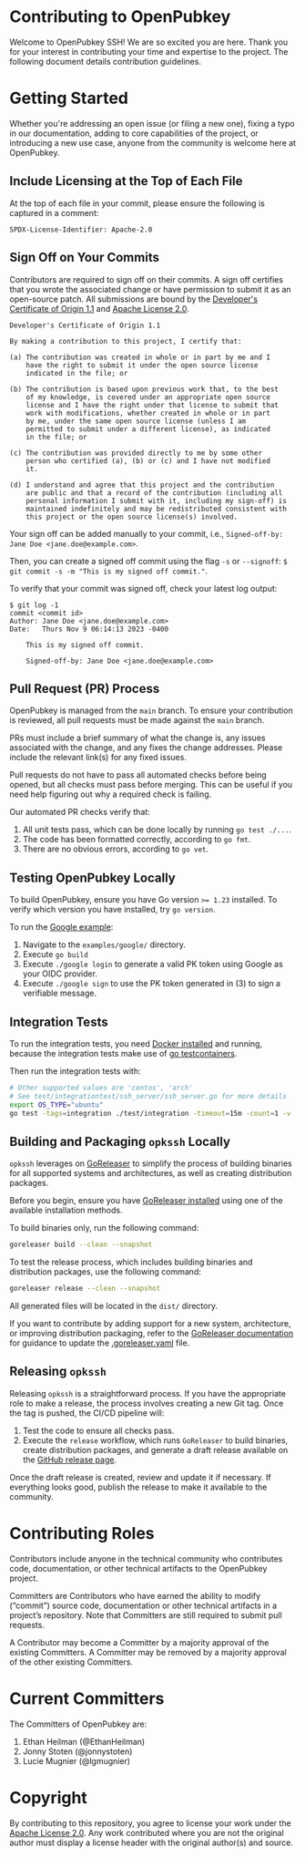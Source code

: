 # Contributing to OpenPubkey

Welcome to OpenPubkey SSH! We are so excited you are here. Thank you for your interest in contributing your time and expertise to the project. The following document details contribution guidelines.

# Getting Started

Whether you're addressing an open issue (or filing a new one), fixing a typo in our documentation, adding to core capabilities of the project, or introducing a new use case, anyone from the community is welcome here at OpenPubkey.

## Include Licensing at the Top of Each File

At the top of each file in your commit, please ensure the following is captured in a comment:

` SPDX-License-Identifier: Apache-2.0 `

## Sign Off on Your Commits

Contributors are required to sign off on their commits. A sign off certifies that you wrote the associated change or have permission to submit it as an open-source patch. All submissions are bound by the [Developer's Certificate of Origin 1.1](https://developercertificate.org/) and [Apache License 2.0](https://www.apache.org/licenses/LICENSE-2.0).

```
Developer's Certificate of Origin 1.1

By making a contribution to this project, I certify that:

(a) The contribution was created in whole or in part by me and I
    have the right to submit it under the open source license
    indicated in the file; or

(b) The contribution is based upon previous work that, to the best
    of my knowledge, is covered under an appropriate open source
    license and I have the right under that license to submit that
    work with modifications, whether created in whole or in part
    by me, under the same open source license (unless I am
    permitted to submit under a different license), as indicated
    in the file; or

(c) The contribution was provided directly to me by some other
    person who certified (a), (b) or (c) and I have not modified
    it.

(d) I understand and agree that this project and the contribution
    are public and that a record of the contribution (including all
    personal information I submit with it, including my sign-off) is
    maintained indefinitely and may be redistributed consistent with
    this project or the open source license(s) involved.
```

Your sign off can be added manually to your commit, i.e., `Signed-off-by: Jane Doe <jane.doe@example.com>`.

Then, you can create a signed off commit using the flag `-s` or `--signoff`:
`$ git commit -s -m "This is my signed off commit."`.

To verify that your commit was signed off, check your latest log output:
```
$ git log -1
commit <commit id>
Author: Jane Doe <jane.doe@example.com>
Date:   Thurs Nov 9 06:14:13 2023 -0400

    This is my signed off commit.

    Signed-off-by: Jane Doe <jane.doe@example.com>
```

## Pull Request (PR) Process

OpenPubkey is managed from the `main` branch. To ensure your contribution is reviewed, all pull requests must be made against the `main` branch.

PRs must include a brief summary of what the change is, any issues associated with the change, and any fixes the change addresses. Please include the relevant link(s) for any fixed issues.

Pull requests do not have to pass all automated checks before being opened, but all checks must pass before merging. This can be useful if you need help figuring out why a required check is failing.

Our automated PR checks verify that:

 1. All unit tests pass, which can be done locally by running `go test ./...`.
 2. The code has been formatted correctly, according to `go fmt`.
 3. There are no obvious errors, according to `go vet`.

## Testing OpenPubkey Locally

To build OpenPubkey, ensure you have Go version `>= 1.23` installed. To verify which version you have installed, try `go version`.

To run the [Google example](https://github.com/openpubkey/openpubkey/tree/main/examples/google):
 1. Navigate to the `examples/google/` directory.
 2. Execute `go build`
 3. Execute `./google login` to generate a valid PK token using Google as your OIDC provider.
 4. Execute `./google sign` to use the PK token generated in (3) to sign a verifiable message.

## Integration Tests

To run the integration tests, you need
[Docker installed](https://docs.docker.com/engine/install/)
and running, because the integration tests make use of
[go testcontainers](https://golang.testcontainers.org/).

Then run the integration tests with:

```bash
# Other supported values are 'centos', 'arch'
# See test/integrationtest/ssh_server/ssh_server.go for more details
export OS_TYPE="ubuntu"
go test -tags=integration ./test/integration -timeout=15m -count=1 -v
```

## Building and Packaging `opkssh` Locally

`opkssh` leverages on [GoReleaser](https://goreleaser.com/) to simplify the process of building binaries for all supported systems and architectures, as well as creating distribution packages.

Before you begin, ensure you have [GoReleaser installed](https://goreleaser.com/install/) using one of the available installation methods.

To build binaries only, run the following command:

```bash
goreleaser build --clean --snapshot
```

To test the release process, which includes building binaries and distribution packages, use the following command:

```bash
goreleaser release --clean --snapshot
```

All generated files will be located in the `dist/` directory.

If you want to contribute by adding support for a new system, architecture, or improving distribution packaging, refer to the [GoReleaser documentation](https://goreleaser.com/customization/) for guidance to update the [.goreleaser.yaml](.goreleaser.yaml) file.

## Releasing `opkssh`

Releasing `opkssh` is a straightforward process. If you have the appropriate role to make a release, the process involves creating a new Git tag. Once the tag is pushed, the CI/CD pipeline will:

1. Test the code to ensure all checks pass.
2. Execute the `release` workflow, which runs `GoReleaser` to build binaries, create distribution packages, and generate a draft release available on the [GitHub release page](https://github.com/openpubkey/opkssh/releases).

Once the draft release is created, review and update it if necessary. If everything looks good, publish the release to make it available to the community.

# Contributing Roles

Contributors include anyone in the technical community who contributes code, documentation, or other technical artifacts to the OpenPubkey project.

Committers are Contributors who have earned the ability to modify (“commit”) source code, documentation or other technical artifacts in a project’s repository. Note that Committers are still required to submit pull requests.

A Contributor may become a Committer by a majority approval of the existing Committers. A Committer may be removed by a majority approval of the other existing Committers.

# Current Committers

The Committers of OpenPubkey are:
1. Ethan Heilman (@EthanHeilman)
2. Jonny Stoten (@jonnystoten)
3. Lucie Mugnier (@lgmugnier)

# Copyright

By contributing to this repository, you agree to license your work under the [Apache License 2.0](https://www.apache.org/licenses/LICENSE-2.0). Any work contributed where you are not the original author must display a license header with the original author(s) and source.
